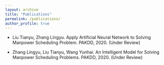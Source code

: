 ```yaml
---
layout: archive
title: "Publications"
permalink: /publications/
author_profile: true
---
```

* Liu Tianyu, Zhang Lingyu. Apply Artificial Neural Network to Solving Manpower Scheduling Problem. PAKDD, 2020. (Under Review) <p>
* Zhang Lingyu, Liu Tianyu, Wang Yunhai. An Intelligent Model for Solving Manpower Scheduling Problems. PAKDD, 2020. (Under Review)


<!--
{% if author.googlescholar %}
  You can also find my articles on <u><a href="{{author.googlescholar}}">my Google Scholar profile</a>.</u>
{% endif %}
-->
<!--
  {% include base_path %}
  {% for post in site.publications reversed %}
  { % include archive-single.html %}
  {% endfor %}
-->

